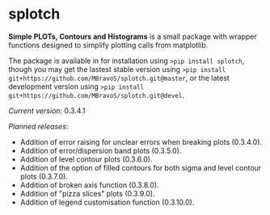 # splotch
**Simple PLOTs, Contours and Histograms** is a small package with wrapper functions designed to simplify plotting calls from matplotlib.

The package is available in for installation using `>pip install splotch`, though you may get the lastest stable version using `>pip install git+https://github.com/MBravoS/splotch.git@master`, or the latest development version using `>pip install git+https://github.com/MBravoS/splotch.git@devel`.

*Current version*: 0.3.4.1

*Planned releases*:
* Addition of error raising for unclear errors when breaking plots (0.3.4.0).
* Addition of error/dispersion band plots (0.3.5.0).
* Addition of level contour plots (0.3.6.0).
* Addition of the option of filled contours for both sigma and level contour plots (0.3.7.0).
* Addition of broken axis function (0.3.8.0).
* Addition of "pizza slices" plots (0.3.9.0).
* Addition of legend customisation function (0.3.10.0).
